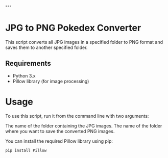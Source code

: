 """
# JPG to PNG Pokedex Converter

This script converts all JPG images in a specified folder to PNG format and saves them to another specified folder.

## Requirements

- Python 3.x
- Pillow library (for image processing)

# Usage
To use this script, run it from the command line with two arguments:

The name of the folder containing the JPG images.
The name of the folder where you want to save the converted PNG images.

You can install the required Pillow library using pip:

```bash
pip install Pillow


